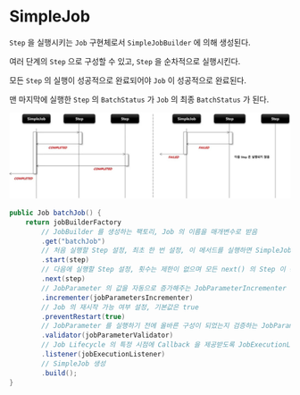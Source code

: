 # SimpleJob

`Step` 을 실행시키는 `Job` 구현체로서 `SimpleJobBuilder` 에 의해 생성된다.

여러 단계의 `Step` 으로 구성할 수 있고, `Step` 을 순차적으로 실행시킨다.

모든 `Step` 의 실행이 성공적으로 완료되어야 `Job` 이 성공적으로 완료된다.

맨 마지막에 실행한 `Step` 의 `BatchStatus` 가 `Job` 의 최종 `BatchStatus` 가 된다.

![simplejob_flow](./imgs/simplejob_flow.jpg)

```java
public Job batchJob() {
    return jobBuilderFactory
        // JobBuilder 를 생성하는 팩토리, Job 의 이름을 매개변수로 받음
        .get("batchJob")
        // 처음 실행할 Step 설정, 최초 한 번 설정, 이 메서드를 실행하면 SimpleJobBuilder 반환
        .start(step)
        // 다음에 실행할 Step 설정, 횟수는 제한이 없으며 모든 next() 의 Step 이 종료가 되면 Job 이 종료됨
        .next(step)
        // JobParameter 의 값을 자동으로 증가해주는 JobParameterIncrementer 설정
        .incrementer(jobParametersIncrementer)
        // Job 의 재시작 가능 여부 설정, 기본값은 true
        .preventRestart(true)
        // JobParameter 를 실행하기 전에 올바른 구성이 되었는지 검증하는 JobParametersValidator 설정
        .validator(jobParameterValidator)
        // Job Lifecycle 의 특정 시점에 Callback 을 제공받도록 JobExecutionListner 설정
        .listener(jobExecutionListener)
        // SimpleJob 생성
        .build(); 
}
```